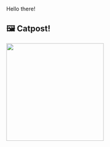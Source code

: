 Hello there!



## 🖼️ Catpost!

<sub>
    <img src="https://cdn2.thecatapi.com/images/b2n.jpg" height="256">
</sub>


